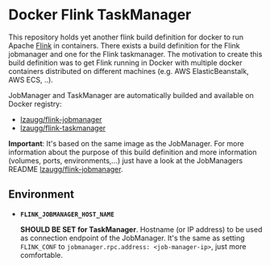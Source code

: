 Docker Flink TaskManager
============================
This repository holds yet another flink build definition for docker to run Apache [Flink] in containers. There exists a build definition for the Flink jobmanager and one for the Flink taskmanager. The motivation to create this build definition was to get Flink running in Docker with multiple docker containers distributed on different machines (e.g. AWS ElasticBeanstalk, AWS ECS, ..).

JobManager and TaskManager are automatically builded and available on Docker registry:
- [lzaugg/flink-jobmanager]
- [lzaugg/flink-taskmanager]

**Important**: It's based on the same image as the JobManager. For more information about the purpose of this build definition and more information (volumes, ports, environments,...) just have a look at the JobManagers README [lzaugg/flink-jobmanager].

Environment
----------------

- **`FLINK_JOBMANAGER_HOST_NAME`**
    
    **SHOULD BE SET for TaskManager**. Hostname (or IP address) to be used as connection endpoint of the JobManager. It's the same as setting `FLINK_CONF` to `jobmanager.rpc.address: <job-manager-ip>`, just more comfortable.


[Flink]: https://flink.apache.org/
[lzaugg/flink-jobmanager]: https://hub.docker.com/r/lzaugg/flink-jobmanager/
[lzaugg/flink-taskmanager]: https://hub.docker.com/r/lzaugg/flink-taskmanager/